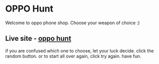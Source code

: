 # OPPO Hunt

Welcome to oppo phone shop. Choose your weapon of choice :)

## Live site - [oppo hunt](https://oppo-hunt.netlify.app/)

if you are confused which one to choose, let your luck decide. click the random button. or to start all over again, click try again. have fun.
